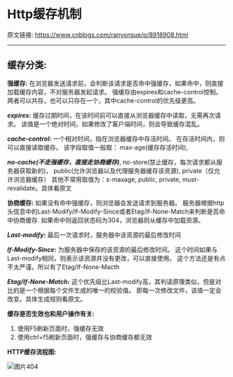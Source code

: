 # Http缓存机制

[tag]:http|cache
[create]:2019-08-27

原文链接: https://www.cnblogs.com/ranyonsue/p/8918908.html

---

## 缓存分类:

**强缓存:**
在浏览器发送请求前，会判断该请求是否命中强缓存，如果命中，则直接加载缓存内容，不对服务器发起请求。
强缓存由expires和cache-control控制。
两者可以共存，也可以只存在一个，其中cache-control的优先级更高。

***expires:***
缓存过期时间，在该时间前可以直接从浏览器缓存中读取，无需再次请求。
该值是一个绝对时间，如果修改了客户端时间，则会导致缓存混乱。

***cache-control:***
一个相对时间，指在浏览器缓存中存活时间。
在存活时间内，则可以直接读取缓存。
该字段取值一般取：
max-age(缓存存活时间),

***no-cache(不走强缓存，直接走协商缓存)***,
no-store(禁止缓存，每次请求都从服务器获取新的)，
public(允许浏览器以及代理服务器缓存该资源),
private（仅允许浏览器缓存）
其他不常用取值为：s-maxage, public, private, must-revalidate。具体看原文

**协商缓存:**
如果没有命中强缓存，则浏览器会发送请求到服务器。
服务器根据http头信息中的Last-Modify/If-Modify-Since或者Etag/If-None-Match来判断是否命中协商缓存.
如果命中则返回状态码为304，浏览器则从缓存中加载资源。

***Last-modify:***
最后一次请求时，服务器中该资源的最后修改时间

***If-Modify-Since:***
为服务器中保存的该资源的最后修改时间。
这个时间如果与Last-modify相同，则表示该资源并没有更改，可以直接使用。
这个方法还是有点不太严谨。所以有了Etag/If-None-Macth

***Etag/If-None-Match:***
这个优先级比Last-modify高，其判读原理类似，但是对比的是一个根据每个文件生成的唯一的校验值。
即每一次修改文件，该值一定会改变。具体生成规则看原文。

**缓存是否生效也和用户操作有关:**
1. 使用F5刷新页面时，强缓存无效
2. 使用ctrl+f5刷新页面时，强缓存与协商缓存都无效

**HTTP缓存流程图:**

![图片404](https://files-1255982271.cos.ap-guangzhou.myqcloud.com/940884-20180423141951735-912699213.png!trans_webp)
